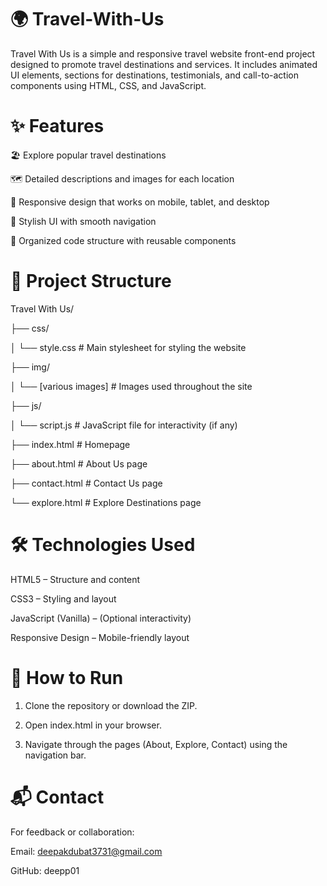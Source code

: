 # 🌍 Travel-With-Us
Travel With Us is a simple and responsive travel website front-end project designed to promote travel destinations and services. It includes animated UI elements, sections for destinations, testimonials, and call-to-action components using HTML, CSS, and JavaScript.

# ✨ Features
🏖️ Explore popular travel destinations

🗺️ Detailed descriptions and images for each location

📱 Responsive design that works on mobile, tablet, and desktop

🎨 Stylish UI with smooth navigation

📂 Organized code structure with reusable components

# 📁 Project Structure
Travel With Us/

├── css/

│   └── style.css               # Main stylesheet for styling the website

├── img/

│   └── [various images]        # Images used throughout the site

├── js/

│   └── script.js               # JavaScript file for interactivity (if any)

├── index.html                  # Homepage

├── about.html                  # About Us page

├── contact.html                # Contact Us page

└── explore.html                # Explore Destinations page

# 🛠️ Technologies Used
HTML5 – Structure and content

CSS3 – Styling and layout

JavaScript (Vanilla) – (Optional interactivity)

Responsive Design – Mobile-friendly layout

# 🚀 How to Run
 1. Clone the repository or download the ZIP.

2. Open index.html in your browser.

3. Navigate through the pages (About, Explore, Contact) using the navigation bar.

# 📬 Contact
For feedback or collaboration:

Email: deepakdubat3731@gmail.com

GitHub: deepp01
